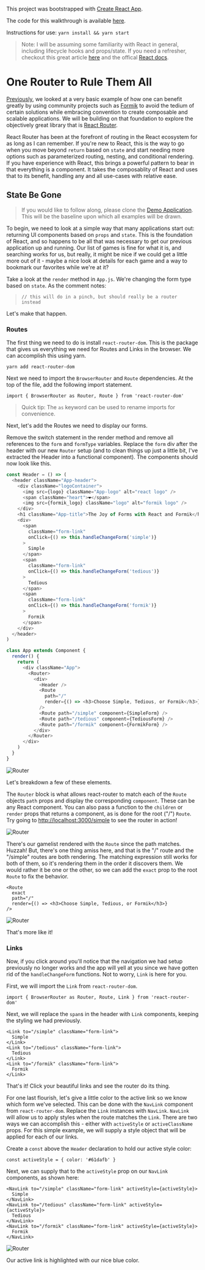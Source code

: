 This project was bootstrapped with
[Create React App](https://github.com/facebookincubator/create-react-app).

The code for this walkthrough is available
[here](https://github.com/in-the-keyhole/khs-react-router-demo).

Instructions for use: `yarn install && yarn start`

> Note: I will be assuming some familiarity with React in general, including
> lifecycle hooks and props/state. If you need a refresher, checkout this great
> article [here](https://keyholesoftware.com/2017/06/29/my-reaction-to-react/)
> and the offical [React docs](https://reactjs.org/).

# One Router to Rule Them All

[Previously](https://keyholesoftware.com/2017/10/23/the-joy-of-forms-with-react-and-formik/),
we looked at a very basic example of how one can benefit greatly by using
community projects such as [Formik](https://github.com/jaredpalmer/formik) to
avoid the tedium of certain solutions while embracing convention to create
composable and scalable applications. We will be building on that foundation to
explore the objectively great library that is
[React Router](https://reacttraining.com/react-router/).

React Router has been at the forefront of routing in the React ecosystem for as
long as I can remember. If you're new to React, this is the way to go when you
move beyond `return` based on `state` and start needing more options such as
parameterized routing, nesting, and conditional rendering. If you have
experience with React, this brings a powerful pattern to bear in that everything
is a component. It takes the composablity of React and uses that to its benefit,
handling any and all use-cases with relative ease.

## State Be Gone

> If you would like to follow along, please clone the
> [Demo Application](https://github.com/in-the-keyhole/khs-react-form-demo).
> This will be the baseline upon which all examples will be drawn.

To begin, we need to look at a simple way that many applications start out:
returning UI components based on `props` and `state`. This is the foundation of
React, and so happens to be all that was necessary to get our previous
application up and running. Our list of games is fine for what it is, and
searching works for us, but really, it might be nice if we could get a little
more out of it - maybe a nice look at details for each game and a way to
bookmark our favorites while we're at it?

Take a look at the `render` method in `App.js`. We're changing the form type
based on `state`. As the comment notes:

> `// this will do in a pinch, but should really be a router instead`

Let's make that happen.

### Routes

The first thing we need to do is install `react-router-dom`. This is the package
that gives us everything we need for Routes and Links in the browser. We can
accomplish this using yarn.

`yarn add react-router-dom`

Next we need to import the `BrowserRouter` and `Route` dependencies. At the top
of the file, add the following import statement.

`import { BrowserRouter as Router, Route } from 'react-router-dom'`

> Quick tip: The `as` keyword can be used to rename imports for convenience.

Next, let's add the Routes we need to display our forms.

Remove the switch statement in the render method and remove all references to
the `form` and `formType` variables. Replace the `form` div after the header
with our new `Router` setup (and to clean things up just a little bit, I've
extracted the Header into a functional component). The components should now
look like this.

```javascript
const Header = () => (
  <header className="App-header">
    <div className="logoContainer">
      <img src={logo} className="App-logo" alt="react logo" />
      <span className="heart">❤</span>
      <img src={formik_logo} className="logo" alt="formik logo" />
    </div>
    <h1 className="App-title">The Joy of Forms with React and Formik</h1>
    <div>
      <span
        className="form-link"
        onClick={() => this.handleChangeForm('simple')}
      >
        Simple
      </span>
      <span
        className="form-link"
        onClick={() => this.handleChangeForm('tedious')}
      >
        Tedious
      </span>
      <span
        className="form-link"
        onClick={() => this.handleChangeForm('formik')}
      >
        Formik
      </span>
    </div>
  </header>
)

class App extends Component {
  render() {
    return (
      <div className="App">
        <Router>
          <div>
            <Header />
            <Route
              path="/"
              render={() => <h3>Choose Simple, Tedious, or Formik</h3>}
            />
            <Route path="/simple" component={SimpleForm} />
            <Route path="/tedious" component={TediousForm} />
            <Route path="/formik" component={FormikForm} />
          </div>
        </Router>
      </div>
    )
  }
}
```

![Router](/assets/first_router.PNG)

Let's breakdown a few of these elements.

The `Router` block is what allows react-router to match each of the `Route`
objects `path` props and display the corresponding `component`. These can be any
React component. You can also pass a function to the `children` or `render`
props that returns a component, as is done for the root ("/") `Route`. Try going
to [http://localhost:3000/simple](http://localhost:3000/simple) to see the
router in action!

![Router](/assets/not_exactly.PNG "Not exactly what we're lookikng for...")

There's our gamelist rendered with the `Route` since the path matches. Huzzah!
But, there's one thing amiss here, and that is the "/" route and the "/simple"
routes are both rendering. The matching expression still works for both of them,
so it's rendering them in the order it discovers them. We would rather it be one
or the other, so we can add the `exact` prop to the root `Route` to fix the
behavior.

```
<Route
  exact
  path="/"
  render={() => <h3>Choose Simple, Tedious, or Formik</h3>}
/>
```

![Router](/assets/better.PNG "Much better.")

That's more like it!

### Links

Now, if you click around you'll notice that the navigation we had setup
previously no longer works and the app will yell at you since we have gotten rid
of the `handleChangeForm` functions. Not to worry, `Link` is here for you.

First, we will import the `Link` from `react-router-dom`.

`import { BrowserRouter as Router, Route, Link } from 'react-router-dom'`

Next, we will replace the `span`s in the header with `Link` components, keeping
the styling we had previously.

```
<Link to="/simple" className="form-link">
  Simple
</Link>
<Link to="/tedious" className="form-link">
  Tedious
</Link>
<Link to="/formik" className="form-link">
  Formik
</Link>
```

That's it! Click your beautiful links and see the router do its thing.

For one last flourish, let's give a little color to the active link so we know
which form we've selected. This can be done with the `NavLink` component from
`react-router-dom`. Replace the `Link` instances with `NavLink`. `NavLink` will
allow us to apply styles when the route matches the `Link`. There are two ways
we can accomplish this - either with `activeStyle` or `activeClassName` props.
For this simple example, we will supply a style object that will be applied for
each of our links.

Create a `const` above the `Header` declaration to hold our active style color:

`const activeStyle = { color: '#61dafb' }`

Next, we can supply that to the `activeStyle` prop on our `NavLink` components,
as shown here:

```
<NavLink to="/simple" className="form-link" activeStyle={activeStyle}>
  Simple
</NavLink>
<NavLink to="/tedious" className="form-link" activeStyle={activeStyle}>
  Tedious
</NavLink>
<NavLink to="/formik" className="form-link" activeStyle={activeStyle}>
  Formik
</NavLink>
```

![Router](/assets/active.PNG "Active link highlighted.")

Our active link is highlighted with our nice blue color.

